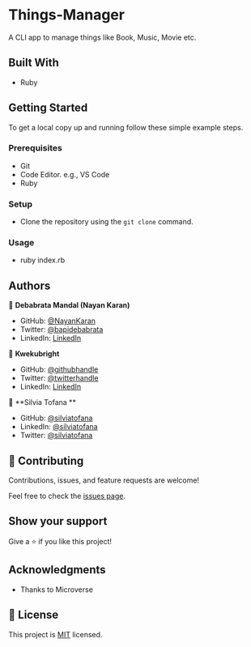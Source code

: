 # Things-Manager
A CLI app to manage things like Book, Music, Movie etc.

## Built With

- Ruby

## Getting Started

To get a local copy up and running follow these simple example steps.

### Prerequisites

- Git
- Code Editor. e.g., VS Code
- Ruby

### Setup

- Clone the repository using the `git clone` command.

### Usage

- ruby index.rb

## Authors

👤 **Debabrata Mandal (Nayan Karan)**

- GitHub: [@NayanKaran](https://github.com/NayanKaran)
- Twitter: [@bapidebabrata](https://twitter.com/bapidebabrata)
- LinkedIn: [LinkedIn](https://www.linkedin.com/in/erdebabratamandal)

👤 **Kwekubright**
- GitHub: [@githubhandle](https://github.com/kwekubright)
- Twitter: [@twitterhandle](https://twitter.com/kwekubright_)
- LinkedIn: [LinkedIn](https://linkedin.com/in/kwekubright)

👤 **Silvia Tofana **

- GitHub: [@silviatofana](https://github.com/silviatofana)
- LinkedIn: [@silviatofana](www.linkedin.com/in/silviatofana)
- Twitter: [@silviatofana](https://twitter.com/SilviaTofana)

## 🤝 Contributing

Contributions, issues, and feature requests are welcome!

Feel free to check the [issues page](../../issues/).

## Show your support

Give a ⭐️ if you like this project!

## Acknowledgments

- Thanks to Microverse

## 📝 License

This project is [MIT](./LICENSE) licensed.
